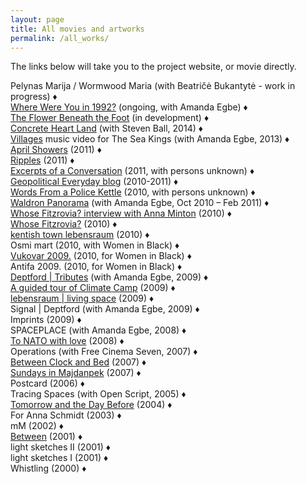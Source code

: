 ```yaml
---
layout: page
title: All movies and artworks
permalink: /all_works/
---
```


The links below will take you to the project website, or movie directly.

Pelynas Marija / Wormwood Maria (with Beatričė Bukantytė - work in progress) ♦  
[Where Were You in 1992?](http://1992.maydayrooms.org) (ongoing, with Amanda Egbe) ♦  
[The Flower Beneath the Foot](http://www.the-flower-beneath-the-foot.com/) (in development) ♦  
[Concrete Heart Land](http://concreteheartland.info) (with Steven Ball, 2014) ♦  
[Villages](https://www.youtube.com/watch?v=4qBcCHTn-ic) music video for The Sea Kings (with Amanda Egbe, 2013) ♦  
[April Showers](https://rosedetivoli.github.io/april_showers/) (2011) ♦  
[Ripples](https://rosedetivoli.github.io/april_showers/) (2011) ♦  
[Excerpts of a Conversation](https://amp.0x2620.org/BPQ/player/00:00:02.876) (2011, with persons unknown) ♦  
[Geopolitical Everyday blog](https://geopoliticaleveryday.wordpress.com/) (2010-2011) ♦  
[Words From a Police Kettle](https://amp.0x2620.org/BPO/player) (2010, with persons unknown) ♦  
[Waldron Panorama](https://rosedetivoli.github.io/waldron/) (with Amanda Egbe, Oct 2010 – Feb 2011) ♦  
[Whose Fitzrovia? interview with Anna Minton](https://rosedetivoli.github.io/april_showers/) (2010) ♦  
[Whose Fitzrovia?](https://rosedetivoli.github.io/april_showers/) (2010) ♦  
[kentish town lebensraum](https://rosedetivoli.github.io/ktlebensraum/) (2010) ♦  
Osmi mart (2010, with Women in Black) ♦  
[Vukovar 2009.](https://rosedetivoli.github.io/vukovar/) (2010, for Women in Black) ♦  
Antifa 2009. (2010, for Women in Black) ♦  
[Deptford | Tributes](http://www.deptfordtributes.co.uk/) (with Amanda Egbe, 2009) ♦  
[A guided tour of Climate Camp](https://www.youtube.com/watch?v=rLQRGaEfJ2A) (2009) ♦  
[lebensraum | living space](https://rosedetivoli.github.io/lebensraum/) (2009) ♦  
Signal | Deptford (with Amanda Egbe, 2009) ♦  
Imprints (2009) ♦  
SPACEPLACE (with Amanda Egbe, 2008) ♦  
[To NATO with love](https://rosedetivoli.github.io/nato/) (2008) ♦  
Operations (with Free Cinema Seven, 2007) ♦  
[Between Clock and Bed](http://www.studycollection.org.uk/works/between-clock-and-bed) (2007) ♦  
[Sundays in Majdanpek](http://www.studycollection.co.uk/sundaysinmajdanpek/) (2007) ♦  
Postcard (2006) ♦  
Tracing Spaces (with Open Script, 2005) ♦  
[Tomorrow and the Day Before](https://rosedetivoli.github.io/tadb/) (2004) ♦  
For Anna Schmidt (2003) ♦  
mM (2002) ♦  
[Between](https://rosedetivoli.github.io/between/) (2001) ♦  
light sketches II (2001) ♦  
light sketches I (2001) ♦  
Whistling (2000) ♦  
